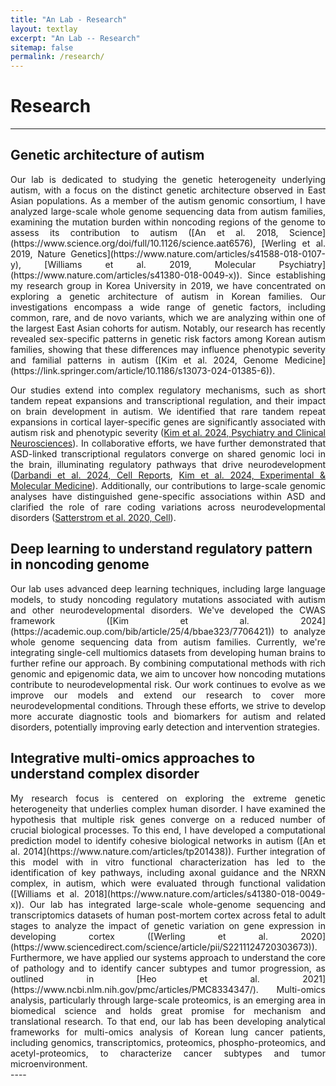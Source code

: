 ```yaml
---
title: "An Lab - Research"
layout: textlay
excerpt: "An Lab -- Research"
sitemap: false
permalink: /research/
---
```


# Research

---

## Genetic architecture of autism

<div style="text-align: justify">
Our lab is dedicated to studying the genetic heterogeneity underlying autism, with a focus on the distinct genetic architecture observed in East Asian populations. As a member of the autism genomic consortium, I have analyzed large-scale whole genome sequencing data from autism families, examining the mutation burden within noncoding regions of the genome to assess its contribution to autism ([An et al. 2018, Science](https://www.science.org/doi/full/10.1126/science.aat6576), [Werling et al. 2019, Nature Genetics](https://www.nature.com/articles/s41588-018-0107-y), [Williams et al. 2019, Molecular Psychiatry](https://www.nature.com/articles/s41380-018-0049-x)). Since establishing my research group in Korea University in 2019, we have concentrated on exploring a genetic architecture of autism in Korean families. Our investigations encompass a wide range of genetic factors, including common, rare, and de novo variants, which we are analyzing within one of the largest East Asian cohorts for autism. Notably, our research has recently revealed sex-specific patterns in genetic risk factors among Korean autism families, showing that these differences may influence phenotypic severity and familial patterns in autism ([Kim et al. 2024, Genome Medicine](https://link.springer.com/article/10.1186/s13073-024-01385-6)).

Our studies extend into complex regulatory mechanisms, such as short tandem repeat expansions and transcriptional regulation, and their impact on brain development in autism. We identified that rare tandem repeat expansions in cortical layer-specific genes are significantly associated with autism risk and phenotypic severity ([Kim et al. 2024, Psychiatry and Clinical Neurosciences](https://onlinelibrary.wiley.com/doi/full/10.1111/pcn.13676)). In collaborative efforts, we have further demonstrated that ASD-linked transcriptional regulators converge on shared genomic loci in the brain, illuminating regulatory pathways that drive neurodevelopment ([Darbandi et al. 2024, Cell Reports](https://www.cell.com/cell-reports/fulltext/S2211-1247(24)00657-0), [Kim et al. 2024, Experimental & Molecular Medicine](https://www.nature.com/articles/s12276-024-01328-6)). Additionally, our contributions to large-scale genomic analyses have distinguished gene-specific associations within ASD and clarified the role of rare coding variations across neurodevelopmental disorders ([Satterstrom et al. 2020, Cell](https://www.cell.com/cell/fulltext/S0092-8674(19)31398-4)).
</div>


## Deep learning to understand regulatory pattern in noncoding genome

<div style="text-align: justify">
Our lab uses advanced deep learning techniques, including large language models, to study noncoding regulatory mutations associated with autism and other neurodevelopmental disorders. We've developed the CWAS framework ([Kim et al. 2024](https://academic.oup.com/bib/article/25/4/bbae323/7706421)) to analyze whole genome sequencing data from autism families. Currently, we're integrating single-cell multiomics datasets from developing human brains to further refine our approach. By combining computational methods with rich genomic and epigenomic data, we aim to uncover how noncoding mutations contribute to neurodevelopmental risk. Our work continues to evolve as we improve our models and extend our research to cover more neurodevelopmental conditions. Through these efforts, we strive to develop more accurate diagnostic tools and biomarkers for autism and related disorders, potentially improving early detection and intervention strategies.
</div>


## Integrative multi-omics approaches to understand complex disorder

<div style="text-align: justify">
My research focus is centered on exploring the extreme genetic heterogeneity that underlies complex human disorder. I have examined the hypothesis that multiple risk genes converge on a reduced number of crucial biological processes. To this end, I have developed a computational prediction model to identify cohesive biological networks in autism ([An et al. 2014](https://www.nature.com/articles/tp201438)). Further integration of this model with in vitro functional characterization has led to the identification of key pathways, including axonal guidance and the NRXN complex, in autism, which were evaluated through functional validation ([Williams et al. 2018](https://www.nature.com/articles/s41380-018-0049-x)). Our lab has integrated large-scale whole-genome sequencing and transcriptomics datasets of human post-mortem cortex across fetal to adult stages to analyze the impact of genetic variation on gene expression in developing cortex ([Werling et al. 2020](https://www.sciencedirect.com/science/article/pii/S2211124720303673)). Furthermore, we have applied our systems approach to understand the core of pathology and to identify cancer subtypes and tumor progression, as outlined in [Heo et al. 2021](https://www.ncbi.nlm.nih.gov/pmc/articles/PMC8334347/). Multi-omics analysis, particularly through large-scale proteomics, is an emerging area in biomedical science and holds great promise for mechanism and translational research. To that end, our lab has been developing analytical frameworks for multi-omics analysis of Korean lung cancer patients, including genomics, transcriptomics, proteomics, phospho-proteomics, and acetyl-proteomics, to characterize cancer subtypes and tumor microenvironment.
</div>
----
